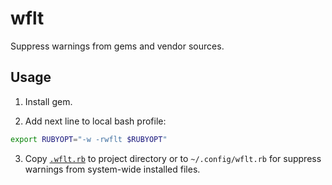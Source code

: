 # wflt

Suppress warnings from gems and vendor sources.

## Usage

1. Install gem.

2. Add next line to local bash profile:
  
  ```Bash
  export RUBYOPT="-w -rwflt $RUBYOPT"
  ```
  
3. Copy [`.wflt.rb`](.wflt.rb) to project directory or to `~/.config/wflt.rb` for suppress warnings from system-wide installed files.
